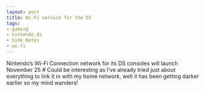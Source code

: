 ```yaml
---
layout: post
title: Wi-Fi service for the DS
tags:
- gaming
- nintendo_ds
- Side Notes
- wi-fi
---
```

Nintendo’s Wi-Fi Connection network for its DS consoles will launch November 25 #
Could be interesting as I’ve already tried just about everything to link it in with my home network, well it has been getting darker earlier so my mind wanders!
